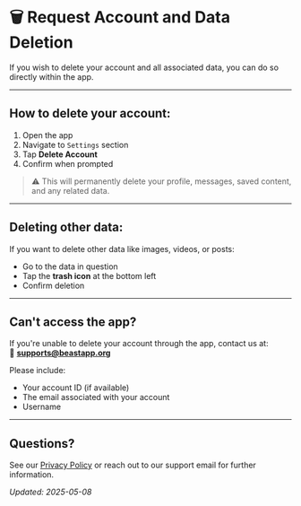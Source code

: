 # 🗑️ Request Account and Data Deletion

If you wish to delete your account and all associated data, you can do so directly within the app.

---

## How to delete your account:

1. Open the app  
2. Navigate to `Settings` section  
3. Tap **Delete Account**  
4. Confirm when prompted  

> ⚠️ This will permanently delete your profile, messages, saved content, and any related data.

---

## Deleting other data:

If you want to delete other data like images, videos, or posts:

- Go to the data in question  
- Tap the **trash icon** at the bottom left  
- Confirm deletion

---

## Can't access the app?

If you're unable to delete your account through the app, contact us at:  
📧 **supports@beastapp.org**

Please include:
- Your account ID (if available)  
- The email associated with your account  
- Username

---

## Questions?

See our [Privacy Policy](https://beastapp-org.github.io/privacy-policy) or reach out to our support email for further information.

_Updated: 2025-05-08_

